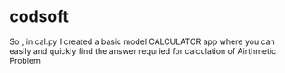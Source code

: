 # codsoft
So , in cal.py  I created a  basic model CALCULATOR app where you can easily and quickly find the answer requried for calculation of Airthmetic Problem 
